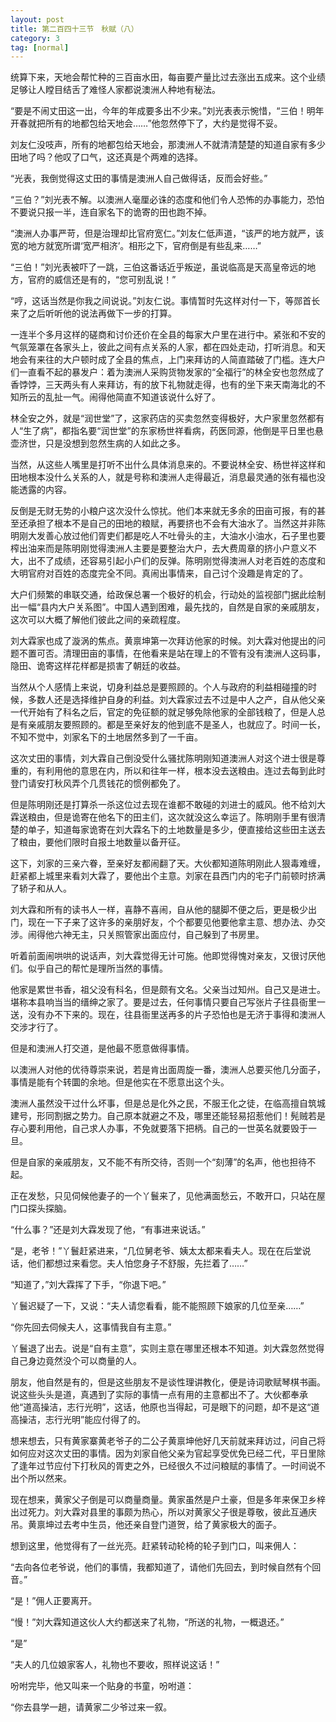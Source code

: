 ```yaml
---
layout: post
title: 第二百四十三节　秋赋（八）
category: 3
tag: [normal]
---
```


统算下来，天地会帮忙种的三百亩水田，每亩要产量比过去涨出五成来。这个业绩足够让人瞠目结舌了难怪人家都说澳洲人种地有秘法。

“要是不闹丈田这一出，今年的年成要多出不少来。”刘光表表示惋惜，“三伯！明年开春就把所有的地都包给天地会……”他忽然停下了，大约是觉得不妥。

刘友仁没吱声，所有的地都包给天地会，那澳洲人不就清清楚楚的知道自家有多少田地了吗？他叹了口气，这还真是个两难的选择。

“光表，我倒觉得这丈田的事情是澳洲人自己做得话，反而会好些。”

“三伯？”刘光表不解。以澳洲人毫厘必诛的态度和他们令人恐怖的办事能力，恐怕不要说只报一半，连自家名下的诡寄的田也跑不掉。

“澳洲人办事严苛，但是治理却比官府宽仁。”刘友仁低声道，“该严的地方就严，该宽的地方就宽所谓‘宽严相济’。相形之下，官府倒是有些乱来……”

“三伯！”刘光表被吓了一跳，三伯这番话近乎叛逆，虽说临高是天高皇帝远的地方，官府的威信还是有的，“您可别乱说！”

“哼，这话当然是你我之间说说。”刘友仁说。事情暂时先这样对付一下，等郧首长来了之后听听他的说法再做下一步的打算。

一连半个多月这样的磋商和讨价还价在全县的每家大户里在进行中。紧张和不安的气氛笼罩在各家头上，彼此之间有点关系的人家，都在四处走动，打听消息。和天地会有来往的大户顿时成了全县的焦点，上门来拜访的人简直踏破了门槛。连大户们一直看不起的暴发户：着为澳洲人采购货物发家的“全福行”的林全安也忽然成了香饽饽，三天两头有人来拜访，有的放下礼物就走得，也有的坐下来天南海北的不知所云的乱扯一气。闹得他简直不知道该说什么好了。

林全安之外，就是“润世堂”了，这家药店的买卖忽然变得极好，大户家里忽然都有人“生了病”，都指名要“润世堂”的东家杨世祥看病，药医同源，他倒是平日里也悬壶济世，只是没想到忽然生病的人如此之多。

当然，从这些人嘴里是打听不出什么具体消息来的。不要说林全安、杨世祥这样和田地根本没什么关系的人，就是号称和澳洲人走得最近，消息最灵通的张有福也没能透露的内容。

反倒是无财无势的小粮户这次没什么惊扰。他们本来就无多余的田亩可报，有的甚至还承担了根本不是自己的田地的粮赋，再要挤也不会有大油水了。当然这并非陈明刚大发善心放过他们胥吏们都是吃人不吐骨头的主，大油水小油水，石子里也要榨出油来而是陈明刚觉得澳洲人主要是要整治大户，去大费周章的挤小户意义不大，出不了成绩，还容易引起小户们的反弹。陈明刚觉得澳洲人对老百姓的态度和大明官府对百姓的态度完全不同。真闹出事情来，自己讨个没趣是肯定的了。

大户们频繁的串联交通，给政保总署一个极好的机会，行动处的监视部门据此绘制出一幅“县内大户关系图”。中国人遇到困难，最先找的，自然是自家的亲戚朋友，这次可以大概了解他们彼此之间的亲疏程度。

刘大霖家也成了漩涡的焦点。黄禀坤第一次拜访他家的时候。刘大霖对他提出的问题不置可否。清理田亩的事情，在他看来是站在理上的不管有没有澳洲人这码事，隐田、诡寄这样花样都是损害了朝廷的收益。

当然从个人感情上来说，切身利益总是要照顾的。个人与政府的利益相碰撞的时候，多数人还是选择维护自身的利益。刘大霖家过去不过是中人之产，自从他父亲一代开始有了科名之后，官定的免征额的就足够免除他家的全部钱粮了，但是人总是有亲戚朋友要照顾的。都是至亲好友的他到底不是圣人，也就应了。时间一长，不知不觉中，刘家名下的土地居然多到了一千亩。

这次丈田的事情，刘大霖自己倒没受什么骚扰陈明刚知道澳洲人对这个进士很是尊重的，有利用他的意思在内，所以和往年一样，根本没去送粮由。连过去每到此时登门请安打秋风弄个几贯钱花的惯例都免了。

但是陈明刚还是打算杀一杀这位过去现在谁都不敢碰的刘进士的威风。他不给刘大霖送粮由，但是诡寄在他名下的田主们，这次就没这么幸运了。陈明刚手里有很清楚的单子，知道每家诡寄在刘大霖名下的土地数量是多少，便直接给这些田主送去了粮由，要他们限时自报土地数量以备开征。

这下，刘家的三亲六眷，至亲好友都闹翻了天。大伙都知道陈明刚此人狠毒难缠，赶紧都上城里来看刘大霖了，要他出个主意。刘家在县西门内的宅子门前顿时挤满了轿子和从人。

刘大霖和所有的读书人一样，喜静不喜闹，自从他的腿脚不便之后，更是极少出门，现在一下子来了这许多的亲朋好友，个个都要见他要他拿主意、想办法、办交涉。闹得他六神无主，只关照管家出面应付，自己躲到了书房里。

听着前面闹哄哄的说话声，刘大霖觉得无计可施。他即觉得愧对亲友，又很讨厌他们。似乎自己的帮忙是理所当然的事情。

他家是累世书香，祖父没有科名，但是颇有文名。父亲当过知州。自己又是进士。堪称本县响当当的缙绅之家了。要是过去，任何事情只要自己写张片子往县衙里一送，没有办不下来的。现在，往县衙里送再多的片子恐怕也是无济于事得和澳洲人交涉才行了。

但是和澳洲人打交道，是他最不愿意做得事情。

以澳洲人对他的优待尊崇来说，若是肯出面周旋一番，澳洲人总要买他几分面子，事情是能有个转圜的余地。但是他实在不愿意出这个头。

澳洲人虽然没干过什么坏事，但是总是化外之民，不服王化之徒，在临高擅自筑城建号，形同割据之势力。自己原本就避之不及，哪里还能轻易招惹他们！髡贼若是存心要利用他，自己求人办事，不免就要落下把柄。自己的一世英名就要毁于一旦。

但是自家的亲戚朋友，又不能不有所交待，否则一个“刻薄”的名声，他也担待不起。

正在发愁，只见伺候他妻子的一个丫鬟来了，见他满面愁云，不敢开口，只站在屋门口探头探脑。

“什么事？”还是刘大霖发现了他，“有事进来说话。”

“是，老爷！”丫鬟赶紧进来，“几位舅老爷、姨太太都来看夫人。现在在后堂说话，他们都想过来看您。夫人怕您身子不舒服，先拦着了……”

“知道了，”刘大霖挥了下手，“你退下吧。”

丫鬟迟疑了一下，又说：“夫人请您看看，能不能照顾下娘家的几位至亲……”

“你先回去伺候夫人，这事情我自有主意。”

丫鬟退了出去。说是“自有主意”，实则主意在哪里还根本不知道。刘大霖忽然觉得自己身边竟然没个可以商量的人。

朋友，他自然是有的，但是这些朋友不是谈性理讲教化，便是诗词歌赋琴棋书画。说这些头头是道，真遇到了实际的事情一点有用的主意都出不了。大伙都奉承他“道高操洁，志行光明”，这话，他原也当得起，可是眼下的问题，却不是这“道高操洁，志行光明”能应付得了的。

想来想去，只有黄家寨黄老爷子的二公子黄禀坤他好几天前就来拜访过，问自己将如何应对这次丈田的事情。因为刘家自他父亲为官起享受优免已经二代，平日里除了逢年过节应付下打秋风的胥吏之外，已经很久不过问粮赋的事情了。一时间说不出个所以然来。

现在想来，黄家父子倒是可以商量商量。黄家虽然是户土豪，但是多年来保卫乡梓出过死力。刘大霖对县里的事颇为热心，所以对黄家父子很是尊敬，彼此互通庆吊。黄禀坤过去考中生员，他还亲自登门道贺，给了黄家极大的面子。

想到这里，他觉得有了一丝光亮。赶紧转动轮椅的轮子到门口，叫来佣人：

“去向各位老爷说，他们的事情，我都知道了，请他们先回去，到时候自然有个回音。”

“是！”佣人正要离开。

“慢！”刘大霖知道这伙人大约都送来了礼物，“所送的礼物，一概退还。”

“是”

“夫人的几位娘家客人，礼物也不要收，照样说这话！”

吩咐完毕，他又叫来一个贴身的书童，吩咐道：

“你去县学一趟，请黄家二少爷过来一叙。